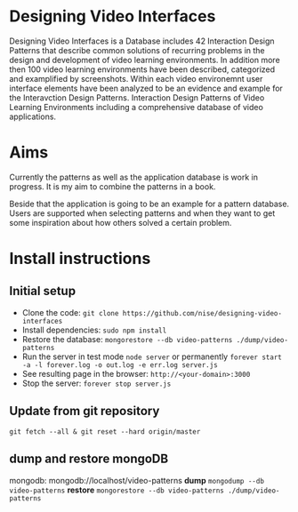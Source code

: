 # Designing Video Interfaces

Designing Video Interfaces is a Database includes 42 Interaction Design Patterns that describe common solutions of recurring problems in the design and development of video learning environments. 
In addition more then 100 video learning environments have been described, categorized and examplified by screenshots. Within each video environemnt user interface elements have been analyzed to be an evidence and example for the Interavction Design Patterns. 
Interaction Design Patterns of Video Learning Environments including a comprehensive database of video applications.


# Aims

Currently the patterns as well as the application database is work in progress. It is my aim to combine the patterns in a book.

Beside that the application is going to be an example for a pattern database. Users are supported when selecting patterns and when they want to get some inspiration about how others solved a certain problem.


# Install instructions

## Initial setup

* Clone the code: `git clone https://github.com/nise/designing-video-interfaces`
* Install dependencies: `sudo npm install`
* Restore the database: `mongorestore --db video-patterns ./dump/video-patterns`
* Run the server in test mode `node server` or permanently `forever start -a -l forever.log -o out.log -e err.log server.js`
* See resulting page in the browser: `http://<your-domain>:3000`
* Stop the server: `forever stop server.js`

## Update from git repository

`git fetch --all & git reset --hard origin/master`

## dump and restore mongoDB

mongodb: mongodb://localhost/video-patterns
**dump**
`mongodump --db video-patterns`
**restore**
`mongorestore --db video-patterns ./dump/video-patterns`


